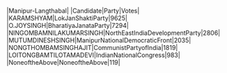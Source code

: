  
|Manipur-Langthabal|
|Candidate|Party|Votes|
|KARAMSHYAM|LokJanShaktiParty|9625|
|O.JOYSINGH|BharatiyaJanataParty|7294|
|NINGOMBAMNILAKUMARSINGH|NorthEastIndiaDevelopmentParty|2806|
|MUTUMDINESHSINGH|ManipurNationalDemocraticFront|2035|
|NONGTHOMBAMSINGHAJIT|CommunistPartyofIndia|1819|
|LOITONGBAMTILOTAMADEVI|IndianNationalCongress|983|
|NoneoftheAbove|NoneoftheAbove|119|
